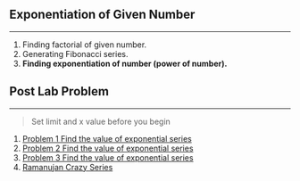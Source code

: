 ## Exponentiation of Given Number ##
----------
 1. Finding factorial of given number.
 2. Generating Fibonacci series.
 3. **Finding exponentiation of number (power of number).**

## Post Lab Problem
-----------
> Set limit and x value before you begin 
 1. [Problem 1 Find the value of exponential series](https://github.com/rajasekaranap/PythonLab/blob/master/images/exq.png)
 2. [Problem 2 Find the value of exponential series](https://github.com/rajasekaranap/PythonLab/blob/master/images/exp2.png)
 3. [Problem 3 Find the value of exponential series](https://github.com/rajasekaranap/PythonLab/blob/master/images/exp3.png)
 4. [Ramanujan Crazy Series](https://github.com/rajasekaranap/PythonLab/blob/master/images/ramanujan.png)

